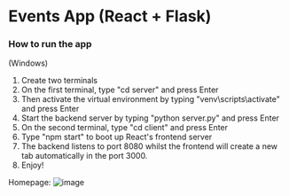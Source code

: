 # Events App  (React + Flask)

### How to run the app 

(Windows)
1. Create two terminals
2. On the first terminal, type "cd server" and press Enter
3. Then activate the virtual environment by typing "venv\scripts\activate" and press Enter
4. Start the backend server by typing "python server.py" and press Enter
5. On the second terminal, type "cd client" and press Enter
6. Type "npm start" to boot up React's frontend server
7. The backend listens to port 8080 whilst the frontend will create a new tab automatically in the port 3000.
8. Enjoy!


Homepage:
![image](https://github.com/castilloglenn/events-app/assets/55197203/2da5bd78-cc96-4f51-ba8e-6d346e2b1800)
